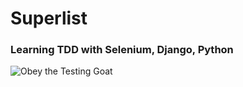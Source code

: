 # Superlist
### Learning TDD with Selenium, Django, Python

![Obey the Testing Goat](https://www.obeythetestinggoat.com/)

